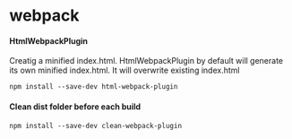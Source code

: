 # webpack


#### HtmlWebpackPlugin

Creatig a minified index.html. HtmlWebpackPlugin by default will generate its own minified index.html. It will overwrite existing index.html

```
npm install --save-dev html-webpack-plugin
```

#### Clean dist folder before each build

```
npm install --save-dev clean-webpack-plugin
```

